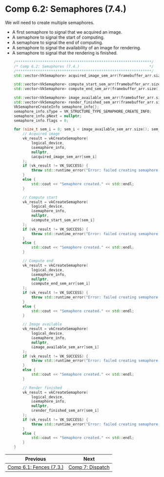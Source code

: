 # **Comp 6.2: Semaphores (7.4.)**

We will need to create multiple semaphores.
- A first semaphore to signal that we acquired an image.
- A semaphore to signal the start of computing.
- A semaphore to signal the end of computing.
- A semaphore to signal the availability of an image for rendering.
- A semaphore to signal that the rendering is finished.

```C++
    /**************************************************************/
	/* Comp 6.2: Semaphores (7.4.)                                */
	/**************************************************************/
	std::vector<VkSemaphore> acquired_image_sem_arr(framebuffer_arr.size());

	std::vector<VkSemaphore> compute_start_sem_arr(framebuffer_arr.size());
	std::vector<VkSemaphore> compute_end_sem_arr(framebuffer_arr.size());

	std::vector<VkSemaphore> image_available_sem_arr(framebuffer_arr.size());
	std::vector<VkSemaphore> render_finished_sem_arr(framebuffer_arr.size());
	VkSemaphoreCreateInfo semaphore_info{};
	semaphore_info.sType = VK_STRUCTURE_TYPE_SEMAPHORE_CREATE_INFO;
	semaphore_info.pNext = nullptr;
	semaphore_info.flags = 0;

	for (size_t sem_i = 0; sem_i < image_available_sem_arr.size(); sem_i++) {
		// Acquired image
		vk_result = vkCreateSemaphore(
			logical_device,
			&semaphore_info,
			nullptr,
			&acquired_image_sem_arr[sem_i]
		);
		if (vk_result != VK_SUCCESS) {
			throw std::runtime_error("Error: failed creating semaphore!");
		}
		else {
			std::cout << "Semaphore created." << std::endl;
		}

		// Compute start
		vk_result = vkCreateSemaphore(
			logical_device,
			&semaphore_info,
			nullptr,
			&compute_start_sem_arr[sem_i]
		);
		if (vk_result != VK_SUCCESS) {
			throw std::runtime_error("Error: failed creating semaphore!");
		}
		else {
			std::cout << "Semaphore created." << std::endl;
		}

		// Compute end
		vk_result = vkCreateSemaphore(
			logical_device,
			&semaphore_info,
			nullptr,
			&compute_end_sem_arr[sem_i]
		);
		if (vk_result != VK_SUCCESS) {
			throw std::runtime_error("Error: failed creating semaphore!");
		}
		else {
			std::cout << "Semaphore created." << std::endl;
		}

		// Image available
		vk_result = vkCreateSemaphore(
			logical_device,
			&semaphore_info,
			nullptr,
			&image_available_sem_arr[sem_i]
		);
		if (vk_result != VK_SUCCESS) {
			throw std::runtime_error("Error: failed creating semaphore!");
		}
		else {
			std::cout << "Semaphore created." << std::endl;
		}

		// Render finished
		vk_result = vkCreateSemaphore(
			logical_device,
			&semaphore_info,
			nullptr,
			&render_finished_sem_arr[sem_i]
		);
		if (vk_result != VK_SUCCESS) {
			throw std::runtime_error("Error: failed creating semaphore!");
		}
		else {
			std::cout << "Semaphore created." << std::endl;
		}
	}
```

| Previous | Next |
|---|---|
| [Comp 6.1: Fences (7.3.)](comp6_1_fences.md) | [Comp 7: Dispatch](comp7_dispatch.md) |
